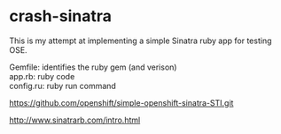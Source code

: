 # crash-sinatra

This is my attempt at implementing a simple Sinatra ruby app for testing OSE.

Gemfile:   identifies the ruby gem (and verison)  
app.rb:    ruby code  
config.ru: ruby run command  

https://github.com/openshift/simple-openshift-sinatra-STI.git

http://www.sinatrarb.com/intro.html

